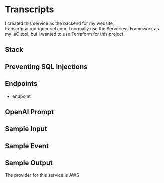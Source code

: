 # Transcripts

I created this service as the backend for my website, transcriptai.rodrigocuriel.com. I normally use the Serverless Framework as my IaC tool, but I wanted to use Terraform for this project. 

## Stack

## Preventing SQL Injections

## Endpoints
- endpoint

## OpenAI Prompt

## Sample Input

## Sample Event

## Sample Output

The provider for this service is AWS